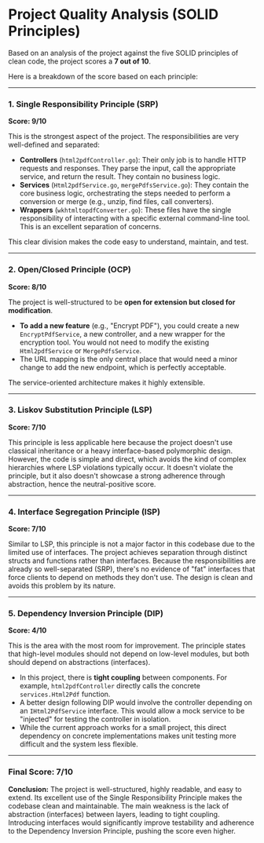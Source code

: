 # Project Quality Analysis (SOLID Principles)

Based on an analysis of the project against the five SOLID principles of clean code, the project scores a **7 out of 10**.

Here is a breakdown of the score based on each principle:

---

### 1. Single Responsibility Principle (SRP)
**Score: 9/10**

This is the strongest aspect of the project. The responsibilities are very well-defined and separated:

-   **Controllers** (`html2pdfController.go`): Their only job is to handle HTTP requests and responses. They parse the input, call the appropriate service, and return the result. They contain no business logic.
-   **Services** (`Html2pdfService.go`, `mergePdfsService.go`): They contain the core business logic, orchestrating the steps needed to perform a conversion or merge (e.g., unzip, find files, call converters).
-   **Wrappers** (`wkhtmltopdfConverter.go`): These files have the single responsibility of interacting with a specific external command-line tool. This is an excellent separation of concerns.

This clear division makes the code easy to understand, maintain, and test.

---

### 2. Open/Closed Principle (OCP)
**Score: 8/10**

The project is well-structured to be **open for extension but closed for modification**.

-   **To add a new feature** (e.g., "Encrypt PDF"), you could create a new `EncryptPdfService`, a new controller, and a new wrapper for the encryption tool. You would not need to modify the existing `Html2pdfService` or `MergePdfsService`.
-   The URL mapping is the only central place that would need a minor change to add the new endpoint, which is perfectly acceptable.

The service-oriented architecture makes it highly extensible.

---

### 3. Liskov Substitution Principle (LSP)
**Score: 7/10**

This principle is less applicable here because the project doesn't use classical inheritance or a heavy interface-based polymorphic design. However, the code is simple and direct, which avoids the kind of complex hierarchies where LSP violations typically occur. It doesn't violate the principle, but it also doesn't showcase a strong adherence through abstraction, hence the neutral-positive score.

---

### 4. Interface Segregation Principle (ISP)
**Score: 7/10**

Similar to LSP, this principle is not a major factor in this codebase due to the limited use of interfaces. The project achieves separation through distinct structs and functions rather than interfaces. Because the responsibilities are already so well-separated (SRP), there's no evidence of "fat" interfaces that force clients to depend on methods they don't use. The design is clean and avoids this problem by its nature.

---

### 5. Dependency Inversion Principle (DIP)
**Score: 4/10**

This is the area with the most room for improvement. The principle states that high-level modules should not depend on low-level modules, but both should depend on abstractions (interfaces).

-   In this project, there is **tight coupling** between components. For example, `html2pdfController` directly calls the concrete `services.Html2Pdf` function.
-   A better design following DIP would involve the controller depending on an `IHtml2PdfService` interface. This would allow a mock service to be "injected" for testing the controller in isolation.
-   While the current approach works for a small project, this direct dependency on concrete implementations makes unit testing more difficult and the system less flexible.

---

### Final Score: 7/10

**Conclusion:** The project is well-structured, highly readable, and easy to extend. Its excellent use of the Single Responsibility Principle makes the codebase clean and maintainable. The main weakness is the lack of abstraction (interfaces) between layers, leading to tight coupling. Introducing interfaces would significantly improve testability and adherence to the Dependency Inversion Principle, pushing the score even higher.
